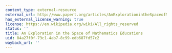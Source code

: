 ```yaml
---
content_type: external-resource
external_url: http://www.papert.org/articles/AnExplorationintheSpaceofMathematicsEducations.html
has_external_license_warning: true
license: https://en.wikipedia.org/wiki/All_rights_reserved
status: ''
title: An Exploration in the Space of Mathematics Educations
uid: 84a27f0f-73c1-4ab7-8c99-edb687fd57c2
wayback_url: ''
---
```

